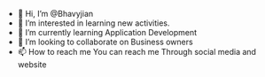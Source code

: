 - 👋 Hi, I’m @Bhavyjian
- 👀 I’m interested in learning new activities.
- 🌱 I’m currently learning Application Development 
- 💞️ I’m looking to collaborate on Business owners
- 📫 How to reach me You can reach me Through social media and website

<!---
Bhavyjian/Bhavyjian is a ✨ special ✨ repository because its `README.md` (this file) appears on your GitHub profile.
You can click the Preview link to take a look at your changes.
--->
